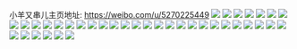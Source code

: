 小羊又串儿主页地址: https://weibo.com/u/5270225449 
![](https://wx4.sinaimg.cn/mw2000/005KFkohly1h8zxyonx50j30w116farl.jpg) 
![](https://wx4.sinaimg.cn/mw2000/005KFkohly1h8zxyratehj30sg0vkqfc.jpg) 
![](https://wx4.sinaimg.cn/mw2000/005KFkohly1h8zxyxn194j30sa13cn7u.jpg) 
![](https://wx4.sinaimg.cn/mw2000/005KFkohly1h8rwx0rzvej30wi17cnbr.jpg) 
![](https://wx4.sinaimg.cn/mw2000/005KFkohly1h8pvm1b2vnj30ur15xk21.jpg) 
![](https://wx4.sinaimg.cn/mw2000/005KFkohly1h8pvm07xxbj30uz17a13r.jpg) 
![](https://wx4.sinaimg.cn/mw2000/005KFkohly1h8pvm0nujgj30wi17c140.jpg) 
![](https://wx4.sinaimg.cn/mw2000/005KFkohly1h8pvmux7ebj30uj16f12j.jpg) 
![](https://wx4.sinaimg.cn/mw2000/005KFkohly1h8bxpyez4pj30wi17c1kx.jpg) 
![](https://wx4.sinaimg.cn/mw2000/005KFkohly1h8aio6es9aj30u01hc7m9.jpg) 
![](https://wx4.sinaimg.cn/mw2000/005KFkohly1h8airwybpoj30u01hctib.jpg) 
![](https://wx4.sinaimg.cn/mw2000/005KFkohly1h89oiulweuj32c0340x6r.jpg) 
![](https://wx4.sinaimg.cn/mw2000/005KFkohly1h89ojokwtsj30us16q4fy.jpg) 
![](https://wx4.sinaimg.cn/mw2000/005KFkohly1h89oixrvlwj30wi1821kx.jpg) 
![](https://wx4.sinaimg.cn/mw2000/005KFkohly1h89ojnz05ij30wi17s1kx.jpg) 
![](https://wx4.sinaimg.cn/mw2000/005KFkohly1h89oiy8r2xj30l30ubgvc.jpg) 
![](https://wx4.sinaimg.cn/mw2000/005KFkohly1h812rhaxcpj30ra17b7gk.jpg) 
![](https://wx4.sinaimg.cn/mw2000/005KFkohly1h812ri1dakj30qw17fwop.jpg) 
![](https://wx4.sinaimg.cn/mw2000/005KFkohly1h803f3zpg2j32c034xnpe.jpg) 
![](https://wx4.sinaimg.cn/mw2000/005KFkohly1h7sdufrt08j30tw1dd436.jpg) 
![](https://wx4.sinaimg.cn/mw2000/005KFkohly1h7rw6vkldtj30wh16lwts.jpg) 
![](https://wx4.sinaimg.cn/mw2000/005KFkohly1h7rw6ruo9fj30wg15nap2.jpg) 
![](https://wx4.sinaimg.cn/mw2000/005KFkohly1h7pjyx5sl2j30u01hcwr3.jpg) 
![](https://wx4.sinaimg.cn/mw2000/005KFkohly1h7hy0w4quoj31hc0u0tqb.jpg) 
![](https://wx4.sinaimg.cn/mw2000/005KFkohly1h7hy0wfr1tj31hc0u0wt0.jpg) 
![](https://wx4.sinaimg.cn/mw2000/005KFkohgy1h79scr8wbfj30tl135k69.jpg) 
![](https://wx4.sinaimg.cn/mw2000/005KFkohgy1h79sbnszwpj30wi1yc19z.jpg) 
![](https://wx4.sinaimg.cn/mw2000/005KFkohgy1h763faq8mej30wh0ny0z4.jpg) 
![](https://wx4.sinaimg.cn/mw2000/005KFkohgy1h763fdxx0wj30wi0n8kbp.jpg) 
![](https://wx4.sinaimg.cn/mw2000/005KFkohgy1h763fcgnrcj30wi0nq0z4.jpg) 
![](https://wx4.sinaimg.cn/mw2000/005KFkohgy1h6z0o34vlqj31kw2dce82.jpg) 
![](https://wx4.sinaimg.cn/mw2000/005KFkohgy1h6z0o0yl6hj31kw2dcqv6.jpg) 
![](https://wx4.sinaimg.cn/mw2000/005KFkohgy1h6z0o7487kj31kw2dcdrx.jpg) 
![](https://wx4.sinaimg.cn/mw2000/005KFkohgy1h6z0o8ufrsj32c0340u0y.jpg) 
![](https://wx4.sinaimg.cn/mw2000/005KFkohgy1h6z0o4wnjuj32dc1kw4bq.jpg) 
![](https://wx4.sinaimg.cn/mw2000/005KFkohgy1h6z0poyuz3j31kw2dc7ha.jpg) 
![](https://wx4.sinaimg.cn/mw2000/005KFkohgy1h6vlt0vtjrj30wi0djdhk.jpg) 
![](https://wx4.sinaimg.cn/mw2000/005KFkohgy1h6uuuwvznqj30u00jhq5m.jpg) 
